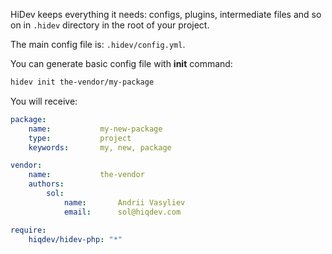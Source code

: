 HiDev keeps everything it needs: configs, plugins, intermediate files and so on
in `.hidev` directory in the root of your project.

The main config file is: `.hidev/config.yml`.

You can generate basic config file with **init** command:

```sh
hidev init the-vendor/my-package
```

You will receive:
```yaml
package:
    name:           my-new-package
    type:           project
    keywords:       my, new, package

vendor:
    name:           the-vendor
    authors:
        sol:
            name:       Andrii Vasyliev
            email:      sol@hiqdev.com

require:
    hiqdev/hidev-php: "*"
```
